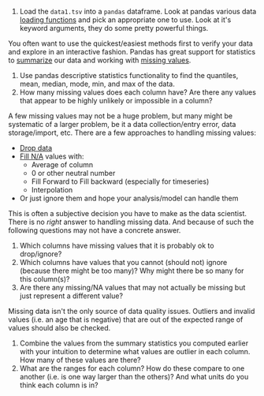 1. Load the `data1.tsv` into a `pandas` dataframe.  Look at pandas various data [loading functions](http://pandas.pydata.org/pandas-docs/stable/io.html) and pick an appropriate one to use.  Look at it's keyword arguments, they do some pretty powerful things.

You often want to use the quickest/easiest methods first to verify your data and explore in an interactive fashion.  Pandas has great support for statistics to [summarize](http://pandas.pydata.org/pandas-docs/stable/basics.html#descriptive-statistics) our data and working with [missing values](http://pandas.pydata.org/pandas-docs/stable/missing_data.html).

1. Use pandas descriptive statistics functionality to find the quantiles, mean, median, mode, min, and max of the data.
2. How many missing values does each column have?  Are there any values that appear to be highly unlikely or impossible in a column?

A few missing values may not be a huge problem, but many might be systematic of a larger problem, be it a data collection/entry error, data storage/import, etc. There are a few approaches to handling missing values:
* [Drop data](http://pandas.pydata.org/pandas-docs/stable/missing_data.html#dropping-axis-labels-with-missing-data-dropna)
* [Fill N/A](http://pandas.pydata.org/pandas-docs/stable/missing_data.html#cleaning-filling-missing-data) values with:
    * Average of column
    * 0 or other neutral number
    * Fill Forward to Fill backward (especially for timeseries)
    * Interpolation
* Or just ignore them and hope your analysis/model can handle them

This is often a subjective decision you have to make as the data scientist.  There is no _right_ answer to handling missing data.  And because of such the following questions may not have a concrete answer.
1. Which columns have missing values that it is probably ok to drop/ignore?
2. Which columns have values that you cannot (should not) ignore (because there might be too many)?  Why might there be so many for this column(s)?
3. Are there any missing/NA values that may not actually be missing but just represent a different value?

Missing data isn't the only source of data quality issues. Outliers and invalid values (i.e. an age that is negative) that are out of the expected range of values should also be checked.

1. Combine the values from the summary statistics you computed earlier with your intuition to determine what values are outlier in each column.  How many of these values are there?
2. What are the ranges for each column?  How do these compare to one another (i.e. is one way larger than the others)? And what units do you think each column is in?
